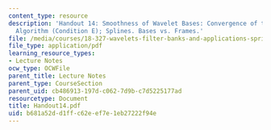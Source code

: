 ```yaml
---
content_type: resource
description: 'Handout 14: Smoothness of Wavelet Bases: Convergence of the Cascade
  Algorithm (Condition E); Splines. Bases vs. Frames.'
file: /media/courses/18-327-wavelets-filter-banks-and-applications-spring-2003/b681a52dd1ffc62eef7e1eb27222f94e_Handout14.pdf
file_type: application/pdf
learning_resource_types:
- Lecture Notes
ocw_type: OCWFile
parent_title: Lecture Notes
parent_type: CourseSection
parent_uid: cb486913-197d-c062-7d9b-c7d5225177ad
resourcetype: Document
title: Handout14.pdf
uid: b681a52d-d1ff-c62e-ef7e-1eb27222f94e
---
```

